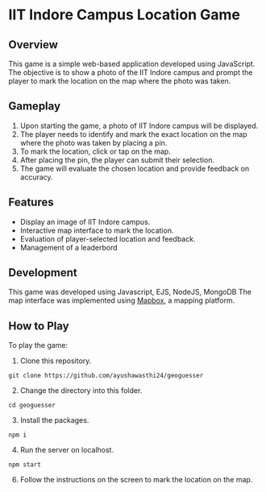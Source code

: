 # IIT Indore Campus Location Game

## Overview
This game is a simple web-based application developed using JavaScript. The objective is to show a photo of the IIT Indore campus and prompt the player to mark the location on the map where the photo was taken.

## Gameplay
1. Upon starting the game, a photo of IIT Indore campus will be displayed.
2. The player needs to identify and mark the exact location on the map where the photo was taken by placing a pin.
3. To mark the location, click or tap on the map.
4. After placing the pin, the player can submit their selection.
5. The game will evaluate the chosen location and provide feedback on accuracy.

## Features
- Display an image of IIT Indore campus.
- Interactive map interface to mark the location.
- Evaluation of player-selected location and feedback.
- Management of a leaderbord

## Development
This game was developed using Javascript, EJS, NodeJS, MongoDB
The map interface was implemented using [Mapbox](https://www.mapbox.com/), a mapping platform.

## How to Play
To play the game:
1. Clone this repository.
```
git clone https://github.com/ayushawasthi24/geoguesser
```
2. Change the directory into this folder.
```
cd geoguesser
```
3. Install the packages.
```
npm i
```
4. Run the server on localhost.
```
npm start
```
6. Follow the instructions on the screen to mark the location on the map.


